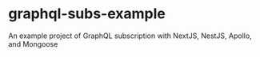 # graphql-subs-example
An example project of GraphQL subscription with NextJS, NestJS, Apollo, and Mongoose
